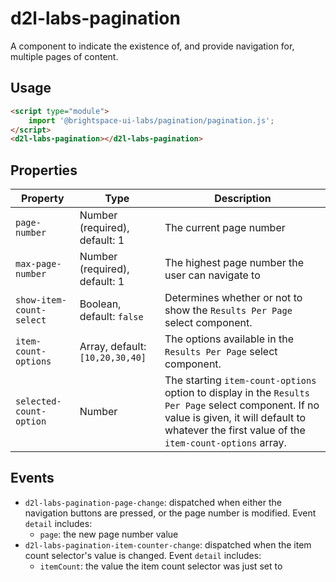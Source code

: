 # d2l-labs-pagination

A component to indicate the existence of, and provide navigation for, multiple pages of content.

## Usage

```html
<script type="module">
    import '@brightspace-ui-labs/pagination/pagination.js';
</script>
<d2l-labs-pagination></d2l-labs-pagination>
```

## Properties

| Property | Type | Description |
|--|--|--|
| `page-number` | Number (required), default: 1 | The current page number
| `max-page-number` | Number (required), default: 1 | The highest page number the user can navigate to
| `show-item-count-select` | Boolean, default: `false` | Determines whether or not to show the `Results Per Page` select component.
| `item-count-options` | Array, default:`[10,20,30,40]` | The options available in the `Results Per Page` select component.
| `selected-count-option` | Number | The starting `item-count-options` option to display in the `Results Per Page` select component. If no value is given, it will default to whatever the first value of the `item-count-options` array.

## Events

* `d2l-labs-pagination-page-change`: dispatched when either the navigation buttons are pressed, or the page number is modified. Event `detail` includes:
  * `page`: the new page number value
* `d2l-labs-pagination-item-counter-change`: dispatched when the item count selector's value is changed. Event `detail` includes:
  * `itemCount`: the value the item count selector was just set to
